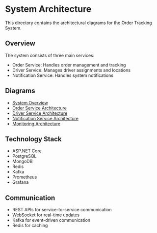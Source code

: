 # System Architecture

This directory contains the architectural diagrams for the Order Tracking System.

## Overview
The system consists of three main services:
- Order Service: Handles order management and tracking
- Driver Service: Manages driver assignments and locations
- Notification Service: Handles system notifications

## Diagrams
- [System Overview](architecture/system-overview.puml)
- [Order Service Architecture](architecture/order-service.puml)
- [Driver Service Architecture](architecture/driver-service.puml)
- [Notification Service Architecture](architecture/notification-service.puml)
- [Monitoring Architecture](architecture/monitoring.puml)

## Technology Stack
- ASP.NET Core
- PostgreSQL
- MongoDB
- Redis
- Kafka
- Prometheus
- Grafana

## Communication
- REST APIs for service-to-service communication
- WebSocket for real-time updates
- Kafka for event-driven communication
- Redis for caching